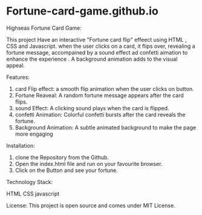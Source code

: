 # Fortune-card-game.github.io
 
Highseas Fortune Card Game:

This project Have an interactive "Fortune card flip" effeect using HTML , CSS and Javascript.
when the user clicks on a card, it flips over, revealing a fortune message, accompained by a sound effect ad confetti aimation to enhance the experience . A background animation adds to the visual appeal.

Features:
1. card Flip effect: a smooth flip animation when the user clicks on button.
2. Fortune Reaveal: A random fortune message appears after the card flips.
3. sound Effect: A clicking sound plays when the card is flipped.
4. confetti Animation: Colorful confetti bursts after the card reveals the fortune.
5. Background Animation: A subtle animated background to make the page more engaging

 Installation:

 1. clone the Repository from the Github.
 2. Open the index.html file and run on your favourite browser.
 3. Click on the Button and see your fortune.

 Technology Stack:

 HTML
 CSS
javascript

License:
This project is open source and comes under MIT License.